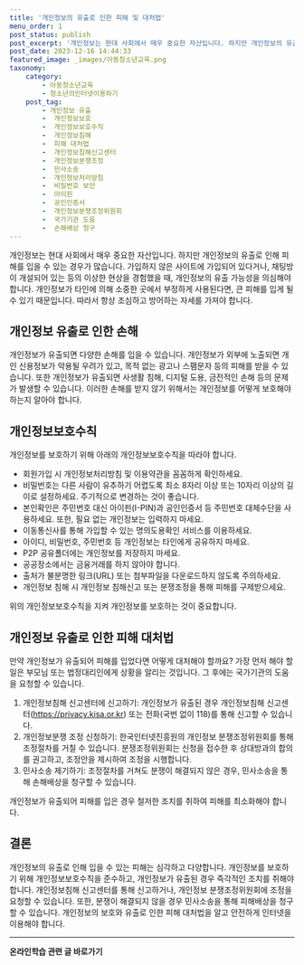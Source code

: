 ```yaml
---
title: '개인정보의 유출로 인한 피해 및 대처법'
menu_order: 1
post_status: publish
post_excerpt: '개인정보는 현대 사회에서 매우 중요한 자산입니다. 하지만 개인정보의 유출로 인해 피해를 입을 수 있는 경우가 많습니다. 가입하지 않은 사이트에 가입되어 있다거나, 채팅방이 개설되어 있는 등의 이상한 현상을 경험했을 때, 개인정보의 유출 가능성을 의심해야 합니다. 개인정보가 타인에 의해 소중한 곳에서 부정하게 사용된다면, 큰 피해를 입게 될 수 있기 때문입니다. 따라서 항상 조심하고 방어하는 자세를 가져야 합니다.'
post_date: 2023-12-16 14:44:33
featured_image: _images/아동청소년교육.png
taxonomy:
    category:
        - 아동청소년교육
        - 청소년의인터넷이용하기
    post_tag:
        - 개인정보 유출
        -  개인정보보호
        -  개인정보보호수칙
        -  개인정보침해
        -  피해 대처법
        -  개인정보침해신고센터
        -  개인정보분쟁조정
        -  민사소송
        -  개인정보처리방침
        -  비밀번호 보안
        -  아이핀
        -  공인인증서
        -  개인정보분쟁조정위원회
        -  국가기관 도움
        -  손해배상 청구
---
```



개인정보는 현대 사회에서 매우 중요한 자산입니다. 하지만 개인정보의 유출로 인해 피해를 입을 수 있는 경우가 많습니다. 가입하지 않은 사이트에 가입되어 있다거나, 채팅방이 개설되어 있는 등의 이상한 현상을 경험했을 때, 개인정보의 유출 가능성을 의심해야 합니다. 개인정보가 타인에 의해 소중한 곳에서 부정하게 사용된다면, 큰 피해를 입게 될 수 있기 때문입니다. 따라서 항상 조심하고 방어하는 자세를 가져야 합니다.

## 개인정보 유출로 인한 손해

개인정보가 유출되면 다양한 손해를 입을 수 있습니다. 개인정보가 외부에 노출되면 개인 신용정보가 악용될 우려가 있고, 목적 없는 광고나 스팸문자 등의 피해를 받을 수 있습니다. 또한 개인정보가 유출되면 사생활 침해, 디지털 도용, 금전적인 손해 등의 문제가 발생할 수 있습니다. 이러한 손해를 받지 않기 위해서는 개인정보를 어떻게 보호해야 하는지 알아야 합니다.

## 개인정보보호수칙

개인정보를 보호하기 위해 아래의 개인정보보호수칙을 따라야 합니다.

- 회원가입 시 개인정보처리방침 및 이용약관을 꼼꼼하게 확인하세요.
- 비밀번호는 다른 사람이 유추하기 어렵도록 최소 8자리 이상 또는 10자리 이상의 길이로 설정하세요. 주기적으로 변경하는 것이 좋습니다.
- 본인확인은 주민번호 대신 아이핀(I-PIN)과 공인인증서 등 주민번호 대체수단을 사용하세요. 또한, 필요 없는 개인정보는 입력하지 마세요.
- 이동통신사를 통해 가입할 수 있는 명의도용확인 서비스를 이용하세요.
- 아이디, 비밀번호, 주민번호 등 개인정보는 타인에게 공유하지 마세요.
- P2P 공유폴더에는 개인정보를 저장하지 마세요.
- 공공장소에서는 금융거래를 하지 않아야 합니다.
- 출처가 불분명한 링크(URL) 또는 첨부파일을 다운로드하지 않도록 주의하세요.
- 개인정보 침해 시 개인정보 침해신고 또는 분쟁조정을 통해 피해를 구제받으세요.

위의 개인정보보호수칙을 지켜 개인정보를 보호하는 것이 중요합니다.

## 개인정보 유출로 인한 피해 대처법

만약 개인정보가 유출되어 피해를 입었다면 어떻게 대처해야 할까요? 가장 먼저 해야 할 일은 부모님 또는 법정대리인에게 상황을 알리는 것입니다. 그 후에는 국가기관의 도움을 요청할 수 있습니다.

1. 개인정보침해 신고센터에 신고하기: 개인정보가 유출된 경우 개인정보침해 신고센터(https://privacy.kisa.or.kr) 또는 전화(국번 없이 118)를 통해 신고할 수 있습니다.
2. 개인정보분쟁 조정 신청하기: 한국인터넷진흥원의 개인정보 분쟁조정위원회를 통해 조정절차를 거칠 수 있습니다. 분쟁조정위원회는 신청을 접수한 후 상대방과의 합의를 권고하고, 조정안을 제시하여 조정을 시행합니다.
3. 민사소송 제기하기: 조정절차를 거쳐도 분쟁이 해결되지 않은 경우, 민사소송을 통해 손해배상을 청구할 수 있습니다.

개인정보가 유출되어 피해를 입은 경우 철저한 조치를 취하여 피해를 최소화해야 합니다.

## 결론

개인정보의 유출로 인해 입을 수 있는 피해는 심각하고 다양합니다. 개인정보를 보호하기 위해 개인정보보호수칙을 준수하고, 개인정보가 유출된 경우 즉각적인 조치를 취해야 합니다. 개인정보침해 신고센터를 통해 신고하거나, 개인정보 분쟁조정위원회에 조정을 요청할 수 있습니다. 또한, 분쟁이 해결되지 않을 경우 민사소송을 통해 피해배상을 청구할 수 있습니다. 개인정보의 보호와 유출로 인한 피해 대처법을 알고 안전하게 인터넷을 이용해야 합니다.
<!-- wp:separator -->
<hr class="wp-block-separator has-alpha-channel-opacity"/>
<!-- /wp:separator -->

<!-- wp:group {"backgroundColor":"base","layout":{"type":"constrained"}} -->
<div class="wp-block-group has-base-background-color has-background"><!-- wp:paragraph {"align":"center","fontSize":"medium"} -->
<p class="has-text-align-center has-large-font-size"><strong>온라인학습 관련 글 바로가기</strong></p>
<!-- /wp:paragraph -->


<!-- wp:latest-posts
{"categories":[{"id":34417,"count":19,"description":"","link":"https://uknowlaw.com/category/%ec%98%a8%eb%9d%bc%ec%9d%b8%ed%95%99%ec%8a%b5/","name":"온라인학습","slug":"온라인학습","taxonomy":"category","parent":0,"meta":[],"_links":{"self":[{"href":"https://uknowlaw.com/wp-json/wp/v2/categories/34417"}],"collection":[{"href":"https://uknowlaw.com/wp-json/wp/v2/categories"}],"about":[{"href":"https://uknowlaw.com/wp-json/wp/v2/taxonomies/category"}],"wp:post_type":[{"href":"https://uknowlaw.com/wp-json/wp/v2/posts?categories=34417"}],"curies":[{"name":"wp","href":"https://api.w.org/{rel}","templated":true}]}}],"postsToShow":100,"excerptLength":28,"postLayout":"grid","columns":2,"featuredImageAlign":"left","featuredImageSizeSlug":"large","fontSize":"small"} /--></div>
<!-- /wp:group -->